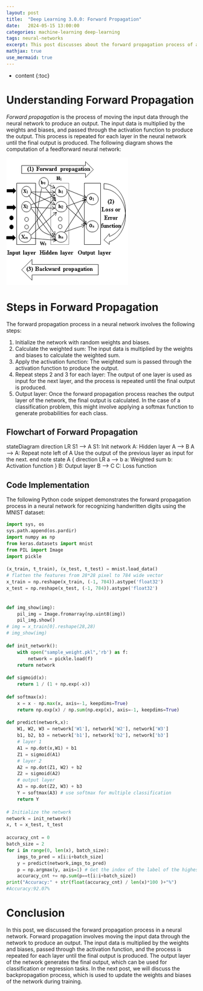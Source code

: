 ```yaml
---
layout: post
title:  "Deep Learning 3.0.0: Forward Propagation"
date:   2024-05-15 13:00:00
categories: machine-learning deep-learning
tags: neural-networks
excerpt: This post discusses about the forward propagation process of a neural network. Python code implementation is also provided.
mathjax: true
use_mermaid: true
---
```


* content
{:toc}


# Understanding Forward Propagation
_Forward propagation_ is the process of moving the input data through the neural network to produce an output. 
The input data is multiplied by the weights and biases, and passed through the activation function to produce the output. This process is repeated for each layer in the neural network until the final output is produced.
The following diagram shows the computation of a feedforward neural network:

![feedforward neural network](/assets/images/deep_learning/300/forward-propagation.png)

# Steps in Forward Propagation
The forward propagation process in a neural network involves the following steps:
1. Initialize the network with random weights and biases.
2. Calculate the weighted sum: The input data is multiplied by the weights and biases to calculate the weighted sum.
3. Apply the activation function: The weighted sum is passed through the activation function to produce the output.
4. Repeat steps 2 and 3 for each layer: The output of one layer is used as input for the next layer, and the process is repeated until the final output is produced.
5. Output layer: Once the forward propagation process reaches the output layer of the network, the final output is calculated. 
In the case of a classification problem, this might involve applying a softmax function to generate probabilities for each class.

## Flowchart of Forward Propagation
<div class="mermaid"> 
stateDiagram
    direction LR
    S1 --> A
    S1: Init network
    A: Hidden layer
    A --> B
    A --> A: Repeat
    note left of A
            Use the output of the previous layer as input for the next.
    end note
    state A {
      direction LR
      a --> b
      a: Weighted sum
      b: Activation function
    }
    B: Output layer
    B --> C
    C: Loss function

</div>

## Code Implementation
The following Python code snippet demonstrates the forward propagation process in a neural network for recognizing handwritten digits using the MNIST dataset:


```python
import sys, os
sys.path.append(os.pardir)
import numpy as np
from keras.datasets import mnist
from PIL import Image
import pickle

(x_train, t_train), (x_test, t_test) = mnist.load_data()
# flatten the features from 28*28 pixel to 784 wide vector
x_train = np.reshape(x_train, (-1, 784)).astype('float32')
x_test = np.reshape(x_test, (-1, 784)).astype('float32')


def img_show(img):
    pil_img = Image.fromarray(np.uint8(img))
    pil_img.show()
# img = x_train[0].reshape(28,28)
# img_show(img)

def init_network():
    with open("sample_weight.pkl",'rb') as f:
        network = pickle.load(f)
    return network

def sigmoid(x):
    return 1 / (1 + np.exp(-x))   

def softmax(x):
    x = x - np.max(x, axis=-1, keepdims=True)  
    return np.exp(x) / np.sum(np.exp(x), axis=-1, keepdims=True)

def predict(network,x):
    W1, W2, W3 = network['W1'], network['W2'], network['W3']
    b1, b2, b3 = network['b1'], network['b2'], network['b3']
    # layer 1
    A1 = np.dot(x,W1) + b1
    Z1 = sigmoid(A1)
    # layer 2
    A2 = np.dot(Z1, W2) + b2
    Z2 = sigmoid(A2)
    # output layer
    A3 = np.dot(Z2, W3) + b3
    Y = softmax(A3) # use softmax for multiple classification
    return Y

# Initialize the network
network = init_network()
x, t = x_test, t_test

accuracy_cnt = 0
batch_size = 2
for i in range(0, len(x), batch_size):
    imgs_to_pred = x[i:i+batch_size]
    y = predict(network,imgs_to_pred)
    p = np.argmax(y, axis=1) # Get the index of the label of the highest probability
    accuracy_cnt += np.sum(p==t[i:i+batch_size])
print("Accuracy:" + str(float(accuracy_cnt) / len(x)*100 )+"%")
#Accuracy:92.07%
```

# Conclusion
In this post, we discussed the forward propagation process in a neural network. 
Forward propagation involves moving the input data through the network to produce an output. 
The input data is multiplied by the weights and biases, passed through the activation function, 
and the process is repeated for each layer until the final output is produced. 
The output layer of the network generates the final output, which can be used for classification or regression tasks. 
In the next post, we will discuss the backpropagation process, which is used to update the weights and biases of the network during training.


